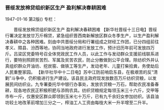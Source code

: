 ### 晋绥发放棉贷组织新区生产  盈利解决春耕困难

1947-01-16
第2版()
专栏：

　　晋绥发放棉贷组织新区生产
    盈利解决春耕困难
    【新华社晋绥十三日电】晋绥行署决定发放廿万斤棉贷，紧急组织晋西南新解放区群众冬季生产，以生产盈利解决春耕中之各种困难。刻由中共晋绥分局和行署组成之财经工作团，已分四组前往孝义、隰县、汾西等地，协同当地政府进行发放工作，预计旧历年前可发放四万斤。吕梁区党委特号召全体党政民工作人员，以此工作与发动群众支援前线联系进行，要特别照顾贫苦烈、军属及贫苦农民，防止分散做到公平合理。除纺织外并认真组织群众开油坊、挖炭窑、做铁工等生产，发动老年、儿童打柴拾粪，务使劫后人民重整家园。
    【新华社华中十二日电】苏中江防前哨启东县，在极艰苦的反“清剿”斗争中，仍积极进行生产建设。该县民主政府现发放数百万斤纺织贷粮，以发展民间纺织业。九专署委托华中银行办事处，发放农贷粮一万石，帮助农民准备春耕，现各地农民正积极积肥与添购农具。纺织贷粮规定每领玉米三十六斤，交甲等市布一斤，仅惠安区群众即领到玉米七十万斤，已有九千余妇女参加纺织。该县油坊较土地改革前增加三分之一，榨油工人工资由每栊大米一升半增至二升半。
